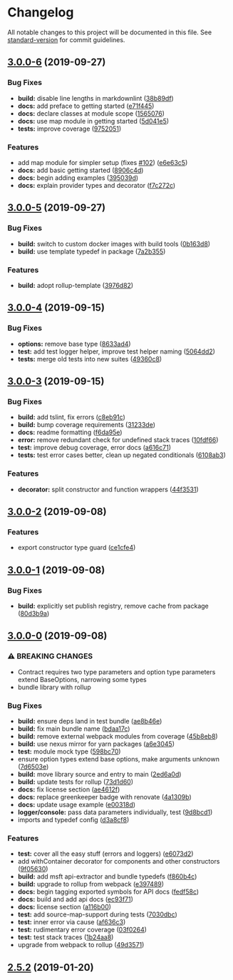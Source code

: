 # Changelog

All notable changes to this project will be documented in this file. See [standard-version](https://github.com/conventional-changelog/standard-version) for commit guidelines.

## [3.0.0-6](https://github.com/ssube/noicejs/compare/v3.0.0-5...v3.0.0-6) (2019-09-27)


### Bug Fixes

* **build:** disable line lengths in markdownlint ([38b89df](https://github.com/ssube/noicejs/commit/38b89df))
* **docs:** add preface to getting started ([e71f445](https://github.com/ssube/noicejs/commit/e71f445))
* **docs:** declare classes at module scope ([1565076](https://github.com/ssube/noicejs/commit/1565076))
* **docs:** use map module in getting started ([5d041e5](https://github.com/ssube/noicejs/commit/5d041e5))
* **tests:** improve coverage ([9752051](https://github.com/ssube/noicejs/commit/9752051))


### Features

* add map module for simpler setup (fixes [#102](https://github.com/ssube/noicejs/issues/102)) ([e6e63c5](https://github.com/ssube/noicejs/commit/e6e63c5))
* **docs:** add basic getting started ([8906c4d](https://github.com/ssube/noicejs/commit/8906c4d))
* **docs:** begin adding examples ([395039d](https://github.com/ssube/noicejs/commit/395039d))
* **docs:** explain provider types and decorator ([f7c272c](https://github.com/ssube/noicejs/commit/f7c272c))

## [3.0.0-5](https://github.com/ssube/noicejs/compare/v3.0.0-4...v3.0.0-5) (2019-09-27)


### Bug Fixes

* **build:** switch to custom docker images with build tools ([0b163d8](https://github.com/ssube/noicejs/commit/0b163d8))
* **build:** use template typedef in package ([7a2b355](https://github.com/ssube/noicejs/commit/7a2b355))


### Features

* **build:** adopt rollup-template ([3976d82](https://github.com/ssube/noicejs/commit/3976d82))

## [3.0.0-4](https://github.com/ssube/noicejs/compare/v3.0.0-3...v3.0.0-4) (2019-09-15)


### Bug Fixes

* **options:** remove base type ([8633ad4](https://github.com/ssube/noicejs/commit/8633ad4))
* **test:** add test logger helper, improve test helper naming ([5064dd2](https://github.com/ssube/noicejs/commit/5064dd2))
* **tests:** merge old tests into new suites ([49360c8](https://github.com/ssube/noicejs/commit/49360c8))

## [3.0.0-3](https://github.com/ssube/noicejs/compare/v3.0.0-2...v3.0.0-3) (2019-09-15)


### Bug Fixes

* **build:** add tslint, fix errors ([c8eb91c](https://github.com/ssube/noicejs/commit/c8eb91c))
* **build:** bump coverage requirements ([31233de](https://github.com/ssube/noicejs/commit/31233de))
* **docs:** readme formatting ([f6da95e](https://github.com/ssube/noicejs/commit/f6da95e))
* **error:** remove redundant check for undefined stack traces ([10fdf66](https://github.com/ssube/noicejs/commit/10fdf66))
* **test:** improve debug coverage, error docs ([a616c71](https://github.com/ssube/noicejs/commit/a616c71))
* **tests:** test error cases better, clean up negated conditionals ([6108ab3](https://github.com/ssube/noicejs/commit/6108ab3))


### Features

* **decorator:** split constructor and function wrappers ([44f3531](https://github.com/ssube/noicejs/commit/44f3531))

## [3.0.0-2](https://github.com/ssube/noicejs/compare/v3.0.0-1...v3.0.0-2) (2019-09-08)


### Features

* export constructor type guard ([ce1cfe4](https://github.com/ssube/noicejs/commit/ce1cfe4))

## [3.0.0-1](https://github.com/ssube/noicejs/compare/v3.0.0-0...v3.0.0-1) (2019-09-08)


### Bug Fixes

* **build:** explicitly set publish registry, remove cache from package ([80d3b9a](https://github.com/ssube/noicejs/commit/80d3b9a))

## [3.0.0-0](https://github.com/ssube/noicejs/compare/v2.5.2...v3.0.0-0) (2019-09-08)


### ⚠ BREAKING CHANGES

* Contract requires two type parameters and option type
parameters extend BaseOptions, narrowing some types
* bundle library with rollup

### Bug Fixes

* **build:** ensure deps land in test bundle ([ae8b46e](https://github.com/ssube/noicejs/commit/ae8b46e))
* **build:** fix main bundle name ([bdaa17c](https://github.com/ssube/noicejs/commit/bdaa17c))
* **build:** remove external webpack modules from coverage ([45b8eb8](https://github.com/ssube/noicejs/commit/45b8eb8))
* **build:** use nexus mirror for yarn packages ([a6e3045](https://github.com/ssube/noicejs/commit/a6e3045))
* **test:** module mock type ([598bc70](https://github.com/ssube/noicejs/commit/598bc70))
* ensure option types extend base options, make arguments unknown ([7d6503e](https://github.com/ssube/noicejs/commit/7d6503e))
* **build:** move library source and entry to main ([2ed6a0d](https://github.com/ssube/noicejs/commit/2ed6a0d))
* **build:** update tests for rollup ([73d1d60](https://github.com/ssube/noicejs/commit/73d1d60))
* **docs:** fix license section ([ae4612f](https://github.com/ssube/noicejs/commit/ae4612f))
* **docs:** replace greenkeeper badge with renovate ([4a1309b](https://github.com/ssube/noicejs/commit/4a1309b))
* **docs:** update usage example ([e00318d](https://github.com/ssube/noicejs/commit/e00318d))
* **logger/console:** pass data parameters individually, test ([9d8bcd1](https://github.com/ssube/noicejs/commit/9d8bcd1))
* imports and typedef config ([d3a8cf8](https://github.com/ssube/noicejs/commit/d3a8cf8))


### Features

* **test:** cover all the easy stuff (errors and loggers) ([e6073d2](https://github.com/ssube/noicejs/commit/e6073d2))
* add withContainer decorator for components and other constructors ([9f05630](https://github.com/ssube/noicejs/commit/9f05630))
* **build:** add msft api-extractor and bundle typedefs ([f860b4c](https://github.com/ssube/noicejs/commit/f860b4c))
* **build:** upgrade to rollup from webpack ([e397489](https://github.com/ssube/noicejs/commit/e397489))
* **docs:** begin tagging exported symbols for API docs ([fedf58c](https://github.com/ssube/noicejs/commit/fedf58c))
* **docs:** build and add api docs ([ec93f71](https://github.com/ssube/noicejs/commit/ec93f71))
* **docs:** license section ([a116b00](https://github.com/ssube/noicejs/commit/a116b00))
* **test:** add source-map-support during tests ([7030dbc](https://github.com/ssube/noicejs/commit/7030dbc))
* **test:** inner error via cause ([af636c3](https://github.com/ssube/noicejs/commit/af636c3))
* **test:** rudimentary error coverage ([03f0264](https://github.com/ssube/noicejs/commit/03f0264))
* **test:** test stack traces ([1b24aa8](https://github.com/ssube/noicejs/commit/1b24aa8))
* upgrade from webpack to rollup ([49d3571](https://github.com/ssube/noicejs/commit/49d3571))

<a name="2.5.2"></a>
## [2.5.2](https://github.com/ssube/noicejs/compare/v2.5.1...v2.5.2) (2019-01-20)
